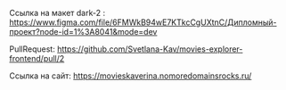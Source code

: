 Ссылка на макет dark-2 : https://www.figma.com/file/6FMWkB94wE7KTkcCgUXtnC/Дипломный-проект?node-id=1%3A8041&mode=dev

PullRequest: https://github.com/Svetlana-Kav/movies-explorer-frontend/pull/2

Ссылка на сайт: https://movieskaverina.nomoredomainsrocks.ru/